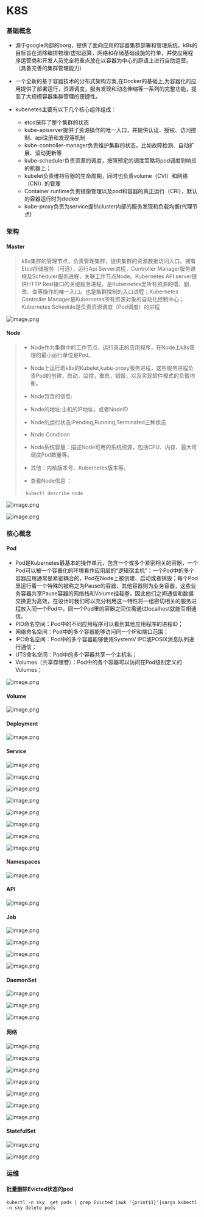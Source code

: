 #



# K8S

### 基础概念

+ 源于google内部的borg，提供了面向应用的容器集群部署和管理系统。k8s的目标旨在消除编排物理/虚拟运算，网络和存储基础设施的符单，并使应用程序运营商和开发人员完全将重点放在以容器为中心的原语上进行自助运营。（具备完善的集群管理能力）

+ 一个全新的基于容器技术的分布式架构方案,在Docker的基础上,为容器化的应用提供了部署运行，资源调度，服务发现和动态伸缩等一系列的完整功能，提高了大规模容器集群管理的便捷性。

+ kubenetes主要有以下几个核心组件组成：
  - etcd保存了整个集群的状态
  - kube-apiserver提供了资源操作的唯一入口，并提供认证、授权、访问控制、api注册和发现等机制
  - kube-controller-manager负责维护集群的状态，比如故障检测、自动扩展、滚动更新等
  - kube-scheduler负责资源的调度，按照预定的调度策略将pod调度到响应的机器上；
  - kubelet负责维持容器的生命周期，同时也负责volume（CVI）和网络（CNI）的管理
  - Container runtime负责镜像管理以及pod和容器的真正运行（CRI），默认的容器运行时为docker
  - kube-proxy负责为service提供cluster内部的服务发现和负载均衡(代理节点)
  
  

 ### 架构

#### Master

>k8s集群的管理节点，负责管理集群，提供集群的资源数据访问入口。拥有Etcd存储服务（可选），运行Api Server进程，Controller Manager服务进程及Scheduler服务进程，关联工作节点Node。Kubernetes API server提供HTTP Rest接口的关键服务进程，是Kubernetes里所有资源的增、删、改、查等操作的唯一入口。也是集群控制的入口进程；Kubernetes Controller Manager是Kubernetes所有资源对象的自动化控制中心；Kubernetes Schedule是负责资源调度（Pod调度）的进程



![image.png](https://b3logfile.com/file/2020/10/image-95ec566f.png)

#### Node

>- Node作为集群中的工作节点，运行真正的应用程序，在Node上k8s管理的最小运行单位是Pod。
>
>- Node上运行着k8s的Kubelet,kube-proxy服务进程，这些服务进程负责Pod的创建，启动，监控，重启，销毁，以及实现软件模式的负载均衡。
>
>- Node包含的信息:
>
>  - Node的地址:主机的IP地址，或者NodeID
>  - Node的运行状态:Pending,Running,Terminated三种状态
>  - Node Condition
>  - Node系统容量：描述Node可用的系统资源，包括CPU、内存、最大可调度Pod数量等。
>  - 其他：内核版本号、Kubernetes版本等。
>
>- 查看Node信息 ：
>
>  ​                                         ``` kubectl describe node```

![image.png](https://b3logfile.com/file/2020/10/image-ef1add00.png)

![image.png](https://b3logfile.com/file/2020/10/image-3c0062ab.png)



### 核心概念

#### Pod

- Pod是Kubernetes最基本的操作单元，包含一个或多个紧密相关的容器，一个Pod可以被一个容器化的环境看作应用层的“逻辑宿主机”；一个Pod中的多个容器应用通常是紧密耦合的，Pod在Node上被创建、启动或者销毁；每个Pod里运行着一个特殊的被称之为Pause的容器，其他容器则为业务容器，这些业务容器共享Pause容器的网络栈和Volume挂载卷，因此他们之间通信和数据交换更为高效，在设计时我们可以充分利用这一特性将一组密切相关的服务进程放入同一个Pod中。同一个Pod里的容器之间仅需通过localhost就能互相通信。
- PID命名空间：Pod中的不同应用程序可以看到其他应用程序的进程ID；
- 网络命名空间：Pod中的多个容器能够访问同一个IP和端口范围；
- IPC命名空间：Pod中的多个容器能够使用SystemV IPC或POSIX消息队列进行通信；
- UTS命名空间：Pod中的多个容器共享一个主机名；
- Volumes（共享存储卷）：Pod中的各个容器可以访问在Pod级别定义的Volumes；

![image.png](https://b3logfile.com/file/2020/10/image-d18e5a41.png)

#### Volume

![image.png](https://b3logfile.com/file/2020/10/image-2ccc5a6b.png)

#### Deployment

![image.png](https://b3logfile.com/file/2020/10/image-a494cc32.png)

#### Service

![image.png](https://b3logfile.com/file/2020/10/image-b5b83f44.png)



![image.png](https://b3logfile.com/file/2020/10/image-a7d624fa.png)

![image.png](https://b3logfile.com/file/2020/10/image-cb3c4caf.png)

![image.png](https://b3logfile.com/file/2020/10/image-05451d30.png)

![image.png](https://b3logfile.com/file/2020/10/image-11525d0c.png)

![image.png](https://b3logfile.com/file/2020/11/image-734ef0fc.png)

![image.png](https://b3logfile.com/file/2020/11/image-54cec1e6.png)

![image.png](https://b3logfile.com/file/2020/10/image-c1f6e4c7.png)



#### Namespaces

![image.png](https://b3logfile.com/file/2020/10/image-01ea4bf6.png)



#### API

![image.png](https://b3logfile.com/file/2020/10/image-8addc620.png)



#### Job

![image.png](https://b3logfile.com/file/2020/10/image-57d65c14.png)

![image.png](https://b3logfile.com/file/2020/10/image-4a8bb99a.png)

![image.png](https://b3logfile.com/file/2020/10/image-5fde91e7.png)

![image.png](https://b3logfile.com/file/2020/10/image-1a11b6f3.png)



#### DaemonSet

![image.png](https://b3logfile.com/file/2020/10/image-9dd127c1.png)

![image.png](https://b3logfile.com/file/2020/10/image-02394b17.png)

![image.png](https://b3logfile.com/file/2020/10/image-1bddc189.png)



#### 网络

![image.png](https://b3logfile.com/file/2020/10/image-bb11d6e5.png)

![image.png](https://b3logfile.com/file/2020/10/image-6ef56180.png)

![image.png](https://b3logfile.com/file/2020/10/image-f73de9dc.png)

![image.png](https://b3logfile.com/file/2020/10/image-7801bf21.png)

![image.png](https://b3logfile.com/file/2020/10/image-3711761f.png)

![image.png](https://b3logfile.com/file/2020/11/image-05672636.png)

![image.png](https://b3logfile.com/file/2020/11/image-9b691203.png)

#### StatefulSet

![image.png](https://b3logfile.com/file/2020/10/image-0be34a7e.png)

![image.png](https://b3logfile.com/file/2020/10/image-9ccf7895.png)



### 运维

#### 批量删除Evicted状态的pod

~~~shell
kubectl -n sky  get pods | grep Evicted |awk '{print$1}'|xargs kubectl -n sky delete pods
~~~



